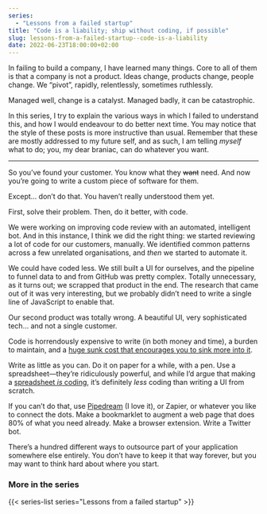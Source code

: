 ```yaml
---
series:
  - "Lessons from a failed startup"
title: "Code is a liability; ship without coding, if possible"
slug: lessons-from-a-failed-startup--code-is-a-liability
date: 2022-06-23T18:00:00+02:00
---
```


In failing to build a company, I have learned many things. Core to all of them is that a company is not a product. Ideas change, products change, people change. We “pivot”, rapidly, relentlessly, sometimes ruthlessly.

Managed well, change is a catalyst. Managed badly, it can be catastrophic.

In this series, I try to explain the various ways in which I failed to understand this, and how I would endeavour to do better next time. You may notice that the style of these posts is more instructive than usual. Remember that these are mostly addressed to my future self, and as such, I am telling _myself_ what to do; you, my dear braniac, can do whatever you want.

---

So you’ve found your customer. You know what they ~~want~~ need. And now you’re going to write a custom piece of software for them.

Except… don’t do that. You haven’t really understood them yet.

First, solve their problem. Then, do it better, with code.

We were working on improving code review with an automated, intelligent bot. And in this instance, I think we did the right thing: we started reviewing a lot of code for our customers, manually. We identified common patterns across a few unrelated organisations, and _then_ we started to automate it.

We could have coded less. We still built a UI for ourselves, and the pipeline to funnel data to and from GitHub was pretty complex. Totally unnecessary, as it turns out; we scrapped that product in the end. The research that came out of it was very interesting, but we probably didn’t need to write a single line of JavaScript to enable that.

Our second product was totally wrong. A beautiful UI, very sophisticated tech… and not a single customer.

Code is horrendously expensive to write (in both money and time), a burden to maintain, and a [huge sunk cost that encourages you to sink more into it](https://thedecisionlab.com/biases/the-sunk-cost-fallacy).

Write as little as you can. Do it on paper for a while, with a pen. Use a spreadsheet—they’re ridiculously powerful, and while I’d argue that making a [spreadsheet _is_ coding](https://fenia266781730.files.wordpress.com/2019/01/07476773.pdf), it’s definitely _less_ coding than writing a UI from scratch.

If you can’t do that, use [Pipedream](https://pipedream.com/) (I love it), or Zapier, or whatever you like to connect the dots. Make a bookmarklet to augment a web page that does 80% of what you need already. Make a browser extension. Write a Twitter bot.

There’s a hundred different ways to outsource part of your application somewhere else entirely. You don’t have to keep it that way forever, but you may want to think hard about where you start.

### More in the series

{{< series-list series="Lessons from a failed startup" >}}
